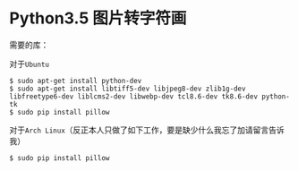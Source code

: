Python3.5 图片转字符画
=====================================
需要的库：

对于`Ubuntu`

    $ sudo apt-get install python-dev
    $ sudo apt-get install libtiff5-dev libjpeg8-dev zlib1g-dev libfreetype6-dev liblcms2-dev libwebp-dev tcl8.6-dev tk8.6-dev python-tk
    $ sudo pip install pillow
对于`Arch Linux`（反正本人只做了如下工作，要是缺少什么我忘了加请留言告诉我）

    $ sudo pip install pillow
